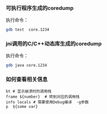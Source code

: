 ### 可执行程序生成的coredump
执行命令：
```bash
gdb test  core.1234
```

### jni调用的C/C++动态库生成的coredump
执行命令：
```bash
gdb java core.1234
```

### 如何查看相关信息
```
bt # 显示崩溃时的调用栈
frame ${number}  # 转到对应的调用栈
info locals # 需要使用Debug编译  -g参数
p  ${some var}
```
